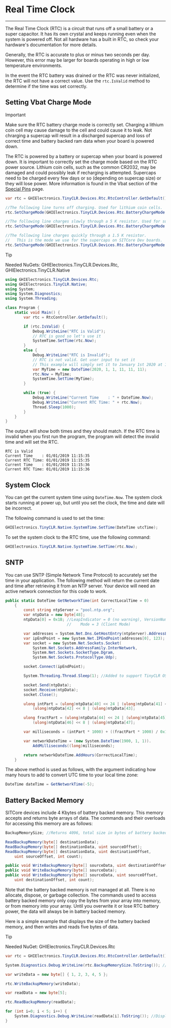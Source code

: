 # Real Time Clock
---
The Real Time Clock (RTC) is a circuit that runs off a small battery or a super capacitor. It has its own crystal and keeps running even when the system is powered off. Not all hardware has a built in RTC, so check your hardware's documentation for more details.

Generally, the RTC is accurate to plus or minus two seconds per day. However, this error may be larger for boards operating in high or low temperature environments.

In the event the RTC battery was drained or the RTC was never initialized, the RTC will not have a correct value. Use the `rtc.IsValid` method to determine if the time was set correctly.

## Setting Vbat Charge Mode

>[!Important]
>Make sure the RTC battery charge mode is correctly set. Charging a lithium coin cell may cause damage to the cell and could cause it to leak. Not chrarging a supercap will result in a discharged supercap and loss of correct time and battery backed ram data when your board is powered down.

The RTC is powered by a battery or supercap when your board is powered down. It is important to correctly set the charge mode based on the RTC power source. Lithium coin cells, such as the common CR2032, may be damaged and could possibly leak if recharging is attempted. Supercaps need to be charged every few days or so (depending on supercap size) or they will lose power. More information is found in the Vbat section of the [Special Pins](../special-pins.md) page.

```cs
var rtc = GHIElectronics.TinyCLR.Devices.Rtc.RtcController.GetDefault();

//The following line turns off charging. Used for lithium coin cells.
rtc.SetChargeMode(GHIElectronics.TinyCLR.Devices.Rtc.BatteryChargeMode.None);

//The following line charges slowly through a 5 K resistor. Used for supercaps.
rtc.SetChargeMode(GHIElectronics.TinyCLR.Devices.Rtc.BatteryChargeMode.Slow)

//The following line charges quickly through a 1.5 K resistor.
//   This is the mode we use for the supercaps on SITCore Dev boards.
rtc.SetChargeMode(GHIElectronics.TinyCLR.Devices.Rtc.BatteryChargeMode.Fast)
```


>[!Tip]
>Needed NuGets: GHIElectronics.TinyCLR.Devices.Rtc, GHIElectronics.TinyCLR.Native

```cs
using GHIElectronics.TinyCLR.Devices.Rtc;
using GHIElectronics.TinyCLR.Native;
using System;
using System.Diagnostics;
using System.Threading;

class Program {
    static void Main() {
        var rtc = RtcController.GetDefault();

        if (rtc.IsValid) {
            Debug.WriteLine("RTC is Valid");
            // RTC is good so let's use it
            SystemTime.SetTime(rtc.Now);
        }
        else {
            Debug.WriteLine("RTC is Invalid");
            // RTC is not valid. Get user input to set it
            // This example will simply set it to January 1st 2020 at 11:11:11
            var MyTime = new DateTime(2020, 1, 1, 11, 11, 11);
            rtc.Now = MyTime;
            SystemTime.SetTime(MyTime);
        }

        while (true) {
            Debug.WriteLine("Current Time    : " + DateTime.Now);
            Debug.WriteLine("Current RTC Time: " + rtc.Now);
            Thread.Sleep(1000);
        }
    }
}
```

The output will show both times and they should match. If the RTC time is invalid when you first run the program, the program will detect the invalid time and will set the RTC.

```
RTC is Valid
Current Time    : 01/01/2019 11:15:35
Current RTC Time: 01/01/2019 11:15:35
Current Time    : 01/01/2019 11:15:36
Current RTC Time: 01/01/2019 11:15:36
```

## System Clock

You can get the current system time using `DateTime.Now`. The system clock starts running at power up, but until you set the clock, the time and date will be incorrect. 

The following command is used to set the time:

```cs
GHIElectronics.TinyCLR.Native.SystemTime.SetTime(DateTime utcTime);
```

To set the system clock to the RTC time, use the following command:

```cs
GHIElectronics.TinyCLR.Native.SystemTime.SetTime(rtc.Now);
```

## SNTP

You can use SNTP (Simple Network Time Protocol) to accurately set the time in your application. The following method will return the current date and time after retrieving it from an NTP server. Your device will need an active network connection for this code to work.

```cs
public static DateTime GetNetworkTime(int CorrectLocalTime = 0)
    {
        const string ntpServer = "pool.ntp.org";
        var ntpData = new byte[48];
        ntpData[0] = 0x1B; //LeapIndicator = 0 (no warning), VersionNum = 3 (IPv4 only),
                           //    Mode = 3 (Client Mode)

        var addresses = System.Net.Dns.GetHostEntry(ntpServer).AddressList;
        var ipEndPoint = new System.Net.IPEndPoint(addresses[0], 123);
        var socket = new System.Net.Sockets.Socket(
            System.Net.Sockets.AddressFamily.InterNetwork,
            System.Net.Sockets.SocketType.Dgram,
            System.Net.Sockets.ProtocolType.Udp);

        socket.Connect(ipEndPoint);

        System.Threading.Thread.Sleep(1); //Added to support TinyCLR OS.

        socket.Send(ntpData);
        socket.Receive(ntpData);
        socket.Close();

        ulong intPart = (ulong)ntpData[40] << 24 | (ulong)ntpData[41] << 16 |
            (ulong)ntpData[42] << 8 | (ulong)ntpData[43];

        ulong fractPart = (ulong)ntpData[44] << 24 | (ulong)ntpData[45] << 16 |
            (ulong)ntpData[46] << 8 | (ulong)ntpData[47];

        var milliseconds = (intPart * 1000) + ((fractPart * 1000) / 0x100000000L);

        var networkDateTime = (new System.DateTime(1900, 1, 1)).
            AddMilliseconds((long)milliseconds);

        return networkDateTime.AddHours(CorrectLocalTime);
    }
```

The above method is used as follows, with the argument indicating how many hours to add to convert UTC time to your local time zone:

```cs
DateTime dateTime = GetNetworkTime(-5);
```

## Battery Backed Memory

SITCore devices include 4 Kbytes of battery backed memory. This memory accepts and returns byte arrays of data. The commands and their overloads for accessing this memory are as follows:

```cs
BackupMemorySize; //Returns 4096, total size in bytes of battery backed memory.

ReadBackupMemory(byte[] destinationData);
ReadBackupMemory(byte[] destinationData, uint sourceOffset);
ReadBackupMemory(byte[] destinationData, uint destinationOffset,
    uint sourceOffset, int count);

public void WriteBackupMemory(byte[] sourceData, uint destinationOffset);
public void WriteBackupMemory(byte[] sourceData);
public void WriteBackupMemory(byte[] sourceData, uint sourceOffset,
    uint destinationOffset, int count);
```

Note that the battery backed memory is not managed at all. There is no allocate, dispose, or garbage collection. The commands used to access battery backed memory only copy the bytes from your array into memory, or from memory into your array. Until you overwrite it or lose RTC battery power, the data will always be in battery backed memory.

Here is a simple example that displays the size of the battery backed memory, and then writes and reads five bytes of data.

>[!Tip]
>Needed NuGet: GHIElectronics.TinyCLR.Devices.Rtc

```cs
var rtc = GHIElectronics.TinyCLR.Devices.Rtc.RtcController.GetDefault();

System.Diagnostics.Debug.WriteLine(rtc.BackupMemorySize.ToString()); //Displays "4096"

var writeData = new byte[] { 1, 2, 3, 4, 5 };

rtc.WriteBackupMemory(writeData);

var readData = new byte[5];

rtc.ReadBackupMemory(readData);

for (int i=0; i < 5; i++) {
    System.Diagnostics.Debug.WriteLine(readData[i].ToString()); //Displays 1, 2, 3, 4, 5
}
```